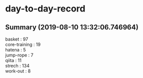 # day-to-day-record  
## Summary  (2019-08-10 13:32:06.746964)  
basket : 97  
core-training : 19  
hatena : 5  
jump-rope : 7  
qiita : 11  
strech : 134  
work-out : 8  
